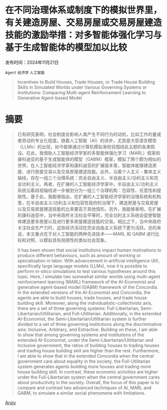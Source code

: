 # 在不同治理体系或制度下的模拟世界里，有关建造房屋、交易房屋或交易房屋建造技能的激励举措：对多智能体强化学习与基于生成智能体的模型加以比较

发布时间：2024年11月21日

`Agent` `经济学` `人工智能`

> Incentives to Build Houses, Trade Houses, or Trade House Building Skills in Simulated Worlds under Various Governing Systems or Institutions: Comparing Multi-agent Reinforcement Learning to Generative Agent-based Model

# 摘要

> 已有研究表明，社会制度会影响人类产生不同行为的动机，比如工作的量或者劳动的专业化程度。随着人工智能（AI）的进步，尤其是大型语言模型（LLMs）的出现，如今能够通过计算机模拟来检验围绕此主题的各类假设。在此，我借助人工智能经济学家的多智能体强化学习（MARL）框架和康科迪亚的基于生成智能体的模型（GABM）框架，模拟了两个颇为相似的世界。在人工智能经济学家和康科迪亚的扩展版本里，智能体能够建造房屋、进行房屋交易以及交易房屋建造技能。此外，沿着个人主义 - 集体主义轴线，存在一组三个治理系统：完全自由主义、半自由主义/功利主义和完全功利主义。再者，在扩展的人工智能经济学家中，半自由主义/功利主义系统沿着歧视轴线进一步被划分为一组三个治理机构：包容性、任意性和提取性。基于此，我能够指出，在扩展的人工智能经济学家的治理系统和机构里，在半自由主义/功利主义和包容性政府的治理下，建造房屋与交易房屋以及交易房屋建造技能的比率要高于其他情形。另外，我能够表明，在扩展的康科迪亚中，当中央政府关注社会平等时，完全功利主义系统会促使智能体建造更多房屋以及进行更多房屋建造技能的交易。相比之下，当中央政府关注社会生产力时，这些经济活动在完全自由主义系统下更为活跃。总的来说，本文重点在于对人工智能的两种先进技术——MARL 和 GABM 进行比较和对照，以模拟具有局限性的类似社会现象。

> It has been shown that social institutions impact human motivations to produce different behaviours, such as amount of working or specialisation in labor. With advancement in artificial intelligence (AI), specifically large language models (LLMs), now it is possible to perform in-silico simulations to test various hypotheses around this topic. Here, I simulate two somewhat similar worlds using multi-agent reinforcement learning (MARL) framework of the AI-Economist and generative agent-based model (GABM) framework of the Concordia. In the extended versions of the AI-Economist and Concordia, the agents are able to build houses, trade houses, and trade house building skill. Moreover, along the individualistic-collectivists axis, there are a set of three governing systems: Full-Libertarian, Semi-Libertarian/Utilitarian, and Full-Utilitarian. Additionally, in the extended AI-Economist, the Semi-Libertarian/Utilitarian system is further divided to a set of three governing institutions along the discriminative axis: Inclusive, Arbitrary, and Extractive. Building on these, I am able to show that among governing systems and institutions of the extended AI-Economist, under the Semi-Libertarian/Utilitarian and Inclusive government, the ratios of building houses to trading houses and trading house building skill are higher than the rest. Furthermore, I am able to show that in the extended Concordia when the central government care about equality in the society, the Full-Utilitarian system generates agents building more houses and trading more house building skill. In contrast, these economic activities are higher under the Full-Libertarian system when the central government cares about productivity in the society. Overall, the focus of this paper is to compare and contrast two advanced techniques of AI, MARL and GABM, to simulate a similar social phenomena with limitations.

[Arxiv](https://arxiv.org/abs/2411.17724)